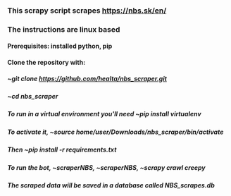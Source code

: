 ### This scrapy script scrapes https://nbs.sk/en/

### The instructions are linux based

#### Prerequisites: installed python, pip

#### Clone the repository with:

##### ~git clone https://github.com/healta/nbs_scraper.git

##### ~cd nbs_scraper

##### To run in a virtual environment you'll need ~pip install virtualenv

##### To activate it, ~source home/user/Downloads/nbs_scraper/bin/activate

##### Then ~pip install -r requirements.txt

##### To run the bot, ~scraperNBS, ~scraperNBS, ~scrapy crawl creepy

##### The scraped data will be saved in a database called NBS_scrapes.db
